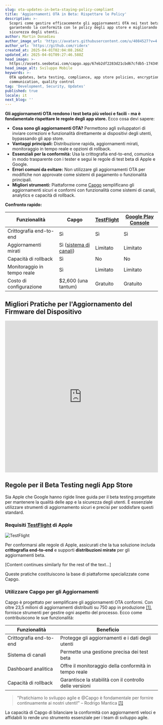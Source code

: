 ```yaml
---
slug: ota-updates-in-beta-staying-policy-compliant
title: 'Aggiornamenti OTA in Beta: Rispettare le Policy'
description: >-
  Scopri come gestire efficacemente gli aggiornamenti OTA nei test beta
  garantendo la conformità con le policy degli app store e migliorando la
  sicurezza degli utenti.
author: Martin Donadieu
author_image_url: 'https://avatars.githubusercontent.com/u/4084527?v=4'
author_url: 'https://github.com/riderx'
created_at: 2025-04-01T02:04:08.266Z
updated_at: 2025-04-01T09:27:46.588Z
head_image: >-
  https://assets.seobotai.com/capgo.app/67eb2df2283d21cbd67cfdb5-1743499666588.jpg
head_image_alt: Sviluppo Mobile
keywords: >-
  OTA updates, beta testing, compliance, app store policies, encryption, user
  communication, quality control
tag: 'Development, Security, Updates'
published: true
locale: it
next_blog: ''
---
```

**Gli aggiornamenti OTA rendono i test beta più veloci e facili - ma è fondamentale rispettare le regole degli app store.** Ecco cosa devi sapere:

-   **Cosa sono gli aggiornamenti OTA?** Permettono agli sviluppatori di inviare correzioni e funzionalità direttamente ai dispositivi degli utenti, bypassando gli app store.
-   **Vantaggi principali:** Distribuzione rapida, aggiornamenti mirati, monitoraggio in tempo reale e opzioni di rollback.
-   **Essenziali per la conformità:** Usa la crittografia end-to-end, comunica in modo trasparente con i tester e segui le regole di test beta di Apple e Google.
-   **Errori comuni da evitare:** Non utilizzare gli aggiornamenti OTA per modifiche non approvate come sistemi di pagamento o funzionalità principali.
-   **Migliori strumenti:** Piattaforme come [Capgo](https://capgo.app/) semplificano gli aggiornamenti sicuri e conformi con funzionalità come sistemi di canali, analytics e capacità di rollback.

**Confronto rapido:**

| Funzionalità | Capgo | [TestFlight](https://developer.apple.com/testflight/) | [Google Play Console](https://developer.android.com/distribute/console) |
| --- | --- | --- | --- |
| Crittografia end-to-end | Sì | Sì | Sì |
| Aggiornamenti mirati | Sì ([sistema di canali](https://capgo.app/docs/plugin/cloud-mode/channel-system/)) | Limitato | Limitato |
| Capacità di rollback | Sì | No | No |
| Monitoraggio in tempo reale | Sì | Limitato | Limitato |
| Costo di configurazione | $2,600 (una tantum) | Gratuito | Gratuito |

## Migliori Pratiche per l'Aggiornamento del Firmware del Dispositivo

<iframe src="https://www.youtube.com/embed/owPdKRQhMzk" aria-label="YouTube video player" frameborder="0" allow="accelerometer; autoplay; clipboard-write; encrypted-media; gyroscope; picture-in-picture; web-share" referrerpolicy="strict-origin-when-cross-origin" style="width: 100%; height: 500px;" allowfullscreen></iframe>

## Regole per il Beta Testing negli App Store

Sia Apple che Google hanno rigide linee guida per il beta testing progettate per mantenere la qualità delle app e la sicurezza degli utenti. È essenziale utilizzare strumenti di aggiornamento sicuri e precisi per soddisfare questi standard.

### Requisiti [TestFlight](https://developer.apple.com/testflight/) di Apple

![TestFlight](https://assets.seobotai.com/capgo.app/67eb2df2283d21cbd67cfdb5/4da4b0faec79804f5d08d001d9926818.jpg)

Per conformarsi alle regole di Apple, assicurati che la tua soluzione includa **crittografia end-to-end** e supporti **distribuzioni mirate** per gli aggiornamenti beta.

[Content continues similarly for the rest of the text...]

Queste pratiche costituiscono la base di piattaforme specializzate come Capgo.

### Utilizzare Capgo per gli Aggiornamenti

Capgo è progettato per semplificare gli aggiornamenti OTA conformi. Con oltre 23,5 milioni di aggiornamenti distribuiti su 750 app in produzione [\[1\]](https://capgo.app/), fornisce strumenti per gestire ogni aspetto del processo. Ecco come contribuiscono le sue funzionalità:

| Funzionalità | Beneficio |
| --- | --- |
| Crittografia end-to-end | Protegge gli aggiornamenti e i dati degli utenti |
| Sistema di canali | Permette una gestione precisa dei test beta |
| Dashboard analitica | Offre il monitoraggio della conformità in tempo reale |
| Capacità di rollback | Garantisce la stabilità con il controllo delle versioni |

> "Pratichiamo lo sviluppo agile e @Capgo è fondamentale per fornire continuamente ai nostri utenti!" – Rodrigo Mantica [\[1\]](https://capgo.app/)

La capacità di Capgo di bilanciare la conformità con aggiornamenti veloci e affidabili lo rende uno strumento essenziale per i team di sviluppo agile.
